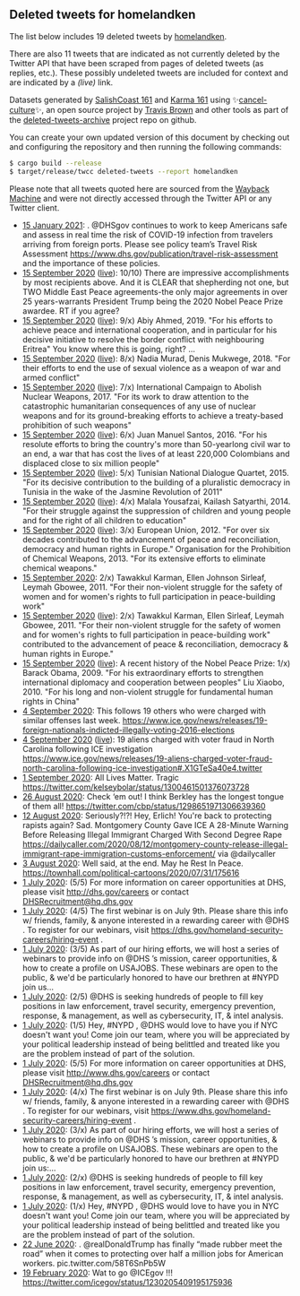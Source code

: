 ## Deleted tweets for homelandken

The list below includes 19 deleted tweets by
[homelandken](https://twitter.com/homelandken).

There are also 11 tweets that are indicated as not currently
deleted by the Twitter API that have been scraped from pages of deleted tweets (as replies, etc.).
These possibly undeleted tweets are included for context and are indicated by a _(live)_ link.

Datasets generated by [SalishCoast 161](https://twitter.com/SalishCoastA) and [Karma 161](https://twitter.com/KarmaOneSixOne)
using ✨[cancel-culture](https://github.com/travisbrown/cancel-culture)✨, an open source project by [Travis Brown](https://twitter.com/travisbrown) 
and other tools as part of the [deleted-tweets-archive](https://github.com/salcoast/deleted-tweets-archive/) project repo on github.

You can create your own updated version of this document by checking out and configuring the
repository and then running the following commands:

```bash
$ cargo build --release
$ target/release/twcc deleted-tweets --report homelandken
```

Please note that all tweets quoted here are sourced from the
[Wayback Machine](https://web.archive.org) and were not directly accessed through the Twitter API or
any Twitter client.

* [15 January 2021](https://web.archive.org/web/20210115202859/https://twitter.com/HomelandKen/status/1350178100676620288): . @DHSgov  continues to work to keep Americans safe and assess in real time the risk of COVID-19 infection from travelers arriving from foreign ports. Please see policy team’s Travel Risk Assessment  https://www.dhs.gov/publication/travel-risk-assessment  and the importance of these policies.
* [15 September 2020](https://web.archive.org/web/20200915221716/https://twitter.com/HomelandKen/status/1305993989871611904) ([live](https://twitter.com/HomelandKen/status/1305994006204211201)): 10/10) There are impressive accomplishments by most recipients above.  And it is CLEAR that shepherding not one, but TWO Middle East Peace agreements-the only major agreements in over 25 years-warrants President Trump being the 2020 Nobel Peace Prize awardee.  RT if you agree?
* [15 September 2020](https://web.archive.org/web/20200915221716/https://twitter.com/HomelandKen/status/1305993989871611904) ([live](https://twitter.com/HomelandKen/status/1305994004526444546)): 9/x) Abiy Ahmed, 2019. "For his efforts to achieve peace and international cooperation, and in particular for his decisive initiative to resolve the border conflict with neighbouring Eritrea"  You know where this is going, right? ...
* [15 September 2020](https://web.archive.org/web/20200915221716/https://twitter.com/HomelandKen/status/1305993989871611904) ([live](https://twitter.com/HomelandKen/status/1305994002563506184)): 8/x) Nadia Murad, Denis Mukwege, 2018. "For their efforts to end the use of sexual violence as a weapon of war and armed conflict"
* [15 September 2020](https://web.archive.org/web/20200915221716/https://twitter.com/HomelandKen/status/1305993989871611904) ([live](https://twitter.com/HomelandKen/status/1305994000453828618)): 7/x) International Campaign to Abolish Nuclear Weapons, 2017. "For its work to draw attention to the catastrophic humanitarian consequences of any use of nuclear weapons and for its ground-breaking efforts to achieve a treaty-based prohibition of such weapons"
* [15 September 2020](https://web.archive.org/web/20200915221716/https://twitter.com/HomelandKen/status/1305993989871611904) ([live](https://twitter.com/HomelandKen/status/1305993998616719360)): 6/x) Juan Manuel Santos, 2016. "For his resolute efforts to bring the country's more than 50-yearlong civil war to an end, a war that has cost the lives of at least 220,000 Colombians and displaced close to six million people"
* [15 September 2020](https://web.archive.org/web/20200915221716/https://twitter.com/HomelandKen/status/1305993989871611904) ([live](https://twitter.com/HomelandKen/status/1305993996506935296)): 5/x) Tunisian National Dialogue Quartet, 2015. "For its decisive contribution to the building of a pluralistic democracy in Tunisia in the wake of the Jasmine Revolution of 2011"
* [15 September 2020](https://web.archive.org/web/20200915221716/https://twitter.com/HomelandKen/status/1305993989871611904) ([live](https://twitter.com/HomelandKen/status/1305993993914781698)): 4/x) Malala Yousafzai, Kailash Satyarthi, 2014. "For their struggle against the suppression of children and young people and for the right of all children to education"
* [15 September 2020](https://web.archive.org/web/20200915221716/https://twitter.com/HomelandKen/status/1305993989871611904) ([live](https://twitter.com/HomelandKen/status/1305993991821971456)): 3/x) European Union, 2012. "For over six decades contributed to the advancement of peace and reconciliation, democracy and human rights in Europe."  Organisation for the Prohibition of Chemical Weapons, 2013. "For its extensive efforts to eliminate chemical weapons."
* [15 September 2020](https://web.archive.org/web/20200915221716/https://twitter.com/HomelandKen/status/1305993989871611904): 2/x) Tawakkul Karman, Ellen Johnson Sirleaf, Leymah Gbowee, 2011. "For their non-violent struggle for the safety of women and for women's rights to full participation in peace-building work"
* [15 September 2020](https://web.archive.org/web/20200915221716/https://twitter.com/HomelandKen/status/1305993989871611904) ([live](https://twitter.com/HomelandKen/status/1305993988076384261)): 2/x) Tawakkul Karman, Ellen Sirleaf, Leymah Gbowee, 2011. "For their non-violent struggle for the safety of women and for women's rights to full participation in peace-building work"  contributed to the advancement of peace & reconciliation, democracy & human rights in Europe."
* [15 September 2020](https://web.archive.org/web/20200915221716/https://twitter.com/HomelandKen/status/1305993989871611904) ([live](https://twitter.com/HomelandKen/status/1305993986205679618)): A recent history of the Nobel Peace Prize:  1/x)  Barack Obama, 2009. "For his extraordinary efforts to strengthen international diplomacy and cooperation between peoples"  Liu Xiaobo, 2010. "For his long and non-violent struggle for fundamental human rights in China"
* [ 4 September 2020](https://web.archive.org/web/20200904011139/https://twitter.com/HomelandKen/status/1301689049187602436): This follows 19 others who were charged with similar offenses last week. https://www.ice.gov/news/releases/19-foreign-nationals-indicted-illegally-voting-2016-elections
* [ 4 September 2020](https://web.archive.org/web/20200904011139/https://twitter.com/HomelandKen/status/1301689049187602436) ([live](https://twitter.com/HomelandKen/status/1301689048290021379)): 19 aliens charged with voter fraud in North Carolina following ICE investigation https://www.ice.gov/news/releases/19-aliens-charged-voter-fraud-north-carolina-following-ice-investigation#.X1GTeSa40e4.twitter
* [ 1 September 2020](https://web.archive.org/web/20200901183005/https://twitter.com/HomelandKen/status/1300863298091524096): All Lives Matter. Tragic https://twitter.com/kelseybolar/status/1300461501376073728
* [26 August 2020](https://web.archive.org/web/20200826163502/https://twitter.com/HomelandKen/status/1298659942627454976): Check ‘em out! I think Berkley has the longest tongue of them all! https://twitter.com/cbp/status/1298651971306639360
* [12 August 2020](https://web.archive.org/web/20200812193226/https://twitter.com/HomelandKen/status/1293631283382419459): Seriously?!?!  Hey, Erlich!  You're back to protecting rapists again?  Sad.  Montgomery County Gave ICE A 28-Minute Warning Before Releasing Illegal Immigrant Charged With Second Degree Rape  https://dailycaller.com/2020/08/12/montgomery-county-release-illegal-immigrant-rape-immigration-customs-enforcement/  via  @dailycaller
* [ 3 August 2020](https://web.archive.org/web/20200803010718/https://twitter.com/HomelandKen/status/1290091754813714432): Well said, at the end. May he Rest In Peace. https://townhall.com/political-cartoons/2020/07/31/175616
* [ 1 July 2020](https://web.archive.org/web/20200701152222/https://twitter.com/HomelandKen/status/1278345795503370240): (5/5) For more information on career opportunities at DHS, please visit  http://dhs.gov/careers  or contact DHSRecruitment@hq.dhs.gov
* [ 1 July 2020](https://web.archive.org/web/20200701152222/https://twitter.com/HomelandKen/status/1278345795503370240): (4/5) The first webinar is on July 9th. Please share this info w/ friends, family, & anyone interested in a rewarding career with  @DHS . To register for our webinars, visit  https://dhs.gov/homeland-security-careers/hiring-event .
* [ 1 July 2020](https://web.archive.org/web/20200701152222/https://twitter.com/HomelandKen/status/1278345795503370240): (3/5) As part of our hiring efforts, we will host a series of webinars to provide info on  @DHS ’s mission, career opportunities, & how to create a profile on USAJOBS. These webinars are open to the public, & we'd be particularly honored to have our brethren at  #NYPD  join us...
* [ 1 July 2020](https://web.archive.org/web/20200701152222/https://twitter.com/HomelandKen/status/1278345795503370240): (2/5)  @DHS  is seeking hundreds of people to fill key positions in law enforcement, travel security, emergency prevention, response, & management, as well as cybersecurity, IT, & intel analysis.
* [ 1 July 2020](https://web.archive.org/web/20200701152222/https://twitter.com/HomelandKen/status/1278345795503370240): (1/5) Hey,  #NYPD ,  @DHS  would love to have you if NYC doesn't want you! Come join our team, where you will be appreciated by your political leadership instead of being belittled and treated like you are the problem instead of part of the solution.
* [ 1 July 2020](https://web.archive.org/web/20200701150814/https://twitter.com/HomelandKen/status/1278343459729035264): (5/5) For more information on career opportunities at DHS, please visit  http://www.dhs.gov/careers  or contact DHSRecruitment@hq.dhs.gov
* [ 1 July 2020](https://web.archive.org/web/20200701150814/https://twitter.com/HomelandKen/status/1278343459729035264): (4/x) The first webinar is on July 9th. Please share this info w/ friends, family, & anyone interested in a rewarding career with  @DHS . To register for our webinars, visit  https://www.dhs.gov/homeland-security-careers/hiring-event .
* [ 1 July 2020](https://web.archive.org/web/20200701150814/https://twitter.com/HomelandKen/status/1278343459729035264): (3/x) As part of our hiring efforts, we will host a series of webinars to provide info on  @DHS ’s mission, career opportunities, & how to create a profile on USAJOBS. These webinars are open to the public, & we'd be particularly honored to have our brethren at  #NYPD  join us:...
* [ 1 July 2020](https://web.archive.org/web/20200701150814/https://twitter.com/HomelandKen/status/1278343459729035264): (2/x)  @DHS  is seeking hundreds of people to fill key positions in law enforcement, travel security, emergency prevention, response, & management, as well as cybersecurity, IT, & intel analysis.
* [ 1 July 2020](https://web.archive.org/web/20200701150814/https://twitter.com/HomelandKen/status/1278343459729035264): (1/x) Hey,  #NYPD ,  @DHS  would love to have you in NYC doesn't want you! Come join our team, where you will be appreciated by your political leadership instead of being belittled and treated like you are the problem instead of part of the solution.
* [22 June 2020](https://web.archive.org/web/20200622224121/https://twitter.com/HomelandKen/status/1275195798825951232): . @realDonaldTrump  has finally “made rubber meet the road” when it comes to protecting over half a million jobs for American workers. pic.twitter.com/58T6SnPb5W
* [19 February 2020](https://web.archive.org/web/20200219203020/https://twitter.com/HomelandKen/status/1230208666466426880): Wat to go  @ICEgov  !!! https://twitter.com/icegov/status/1230205409195175936
